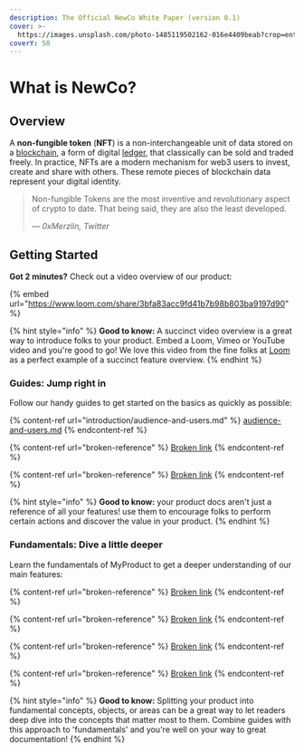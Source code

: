 ```yaml
---
description: The Official NewCo White Paper (version 0.1)
cover: >-
  https://images.unsplash.com/photo-1485119502162-016e4409beab?crop=entropy&cs=srgb&fm=jpg&ixid=MnwxOTcwMjR8MHwxfHNlYXJjaHw1fHxidWxifGVufDB8fHx8MTY0NjU5NDU4MQ&ixlib=rb-1.2.1&q=85
coverY: 50
---
```


# What is NewCo?

## Overview

A **non-fungible token** (**NFT**) is a non-interchangeable unit of data stored on a [blockchain](https://en.wikipedia.org/wiki/Blockchain), a form of digital [ledger](https://en.wikipedia.org/wiki/Ledger), that classically can be sold and traded freely. In practice, NFTs are a modern mechanism for web3 users to invest, create and share with others. These remote pieces of blockchain data represent your digital identity.&#x20;

> Non-fungible Tokens are the most inventive and revolutionary aspect of crypto to date. That being said, they are also the least developed.
>
> — _0xMerzlin, Twitter_

## Getting Started

**Got 2 minutes?** Check out a video overview of our product:

{% embed url="https://www.loom.com/share/3bfa83acc9fd41b7b98b803ba9197d90" %}

{% hint style="info" %}
**Good to know:** A succinct video overview is a great way to introduce folks to your product. Embed a Loom, Vimeo or YouTube video and you're good to go! We love this video from the fine folks at [Loom](https://loom.com) as a perfect example of a succinct feature overview.
{% endhint %}

### Guides: Jump right in

Follow our handy guides to get started on the basics as quickly as possible:

{% content-ref url="introduction/audience-and-users.md" %}
[audience-and-users.md](introduction/audience-and-users.md)
{% endcontent-ref %}

{% content-ref url="broken-reference" %}
[Broken link](broken-reference)
{% endcontent-ref %}

{% content-ref url="broken-reference" %}
[Broken link](broken-reference)
{% endcontent-ref %}

{% hint style="info" %}
**Good to know:** your product docs aren't just a reference of all your features! use them to encourage folks to perform certain actions and discover the value in your product.
{% endhint %}

### Fundamentals: Dive a little deeper

Learn the fundamentals of MyProduct to get a deeper understanding of our main features:

{% content-ref url="broken-reference" %}
[Broken link](broken-reference)
{% endcontent-ref %}

{% content-ref url="broken-reference" %}
[Broken link](broken-reference)
{% endcontent-ref %}

{% content-ref url="broken-reference" %}
[Broken link](broken-reference)
{% endcontent-ref %}

{% content-ref url="broken-reference" %}
[Broken link](broken-reference)
{% endcontent-ref %}

{% hint style="info" %}
**Good to know:** Splitting your product into fundamental concepts, objects, or areas can be a great way to let readers deep dive into the concepts that matter most to them. Combine guides with this approach to 'fundamentals' and you're well on your way to great documentation!
{% endhint %}
